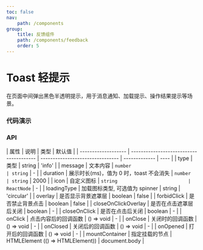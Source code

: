 ```yaml
---
toc: false
nav:
    path: /components
group:
    title: 反馈组件
    path: /components/feedback
    order: 5
---
```


# Toast 轻提示

在页面中间弹出黑色半透明提示，用于消息通知、加载提示、操作结果提示等场景。

### 代码演示

<code src="./demo/index.tsx"></code>

### API

| 属性                | 说明                                    | 类型                             | 默认值        |
| ------------------- | --------------------------------------- | -------------------------------- | ------------- | ---- |
| type                | 类型                                    | string                           | 'info'        |
| message             | 文本内容                                | `number                          | string`       | -    |
| duration            | 展示时长(ms)，值为 0 时，toast 不会消失 | `number                          | string`       | 2000 |
| icon                | 自定义图标                              | `string                          | ReactNode`    | -    |
| loadingType         | 加载图标类型, 可选值为 spinner          | string                           | 'circular'    |
| overlay             | 是否显示背景遮罩层                      | boolean                          | false         |
| forbidClick         | 是否禁止背景点击                        | boolean                          | false         |
| closeOnClickOverlay | 是否在点击遮罩层后关闭                  | boolean                          | -             |
| closeOnClick        | 是否在点击后关闭                        | boolean                          | -             |
| onClick             | 点击内容后的回调函数                    | () => void                       | -             |
| onClose             | 关闭时的回调函数                        | () => void                       | -             |
| onClosed            | 关闭后的回调函数                        | () => void                       | -             |
| onOpened            | 打开后的回调函数                        | () => void                       | -             |
| mountContainer      | 指定挂载的节点                          | HTMLElement (() => HTMLElement)) | document.body |
